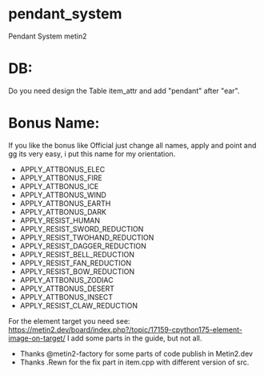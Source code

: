# pendant_system
Pendant System metin2 

# DB:

Do you need design the Table item_attr and add "pendant" after "ear".

# Bonus Name:

If you like the bonus like Official just change all names, apply and point and gg its very easy, i put this name for my orientation.

- APPLY_ATTBONUS_ELEC
- APPLY_ATTBONUS_FIRE
- APPLY_ATTBONUS_ICE
- APPLY_ATTBONUS_WIND
- APPLY_ATTBONUS_EARTH	
- APPLY_ATTBONUS_DARK	
- APPLY_RESIST_HUMAN	
- APPLY_RESIST_SWORD_REDUCTION	
- APPLY_RESIST_TWOHAND_REDUCTION	
- APPLY_RESIST_DAGGER_REDUCTION
- APPLY_RESIST_BELL_REDUCTION
- APPLY_RESIST_FAN_REDUCTION
- APPLY_RESIST_BOW_REDUCTION
- APPLY_ATTBONUS_ZODIAC
- APPLY_ATTBONUS_DESERT
- APPLY_ATTBONUS_INSECT
- APPLY_RESIST_CLAW_REDUCTION

For the element target you need see: https://metin2.dev/board/index.php?/topic/17159-cpython175-element-image-on-target/ I add some parts in the guide, but not all.


- Thanks @metin2-factory for some parts of code publish in Metin2.dev
- Thanks .Rewn for the fix part in item.cpp with different version of src.
